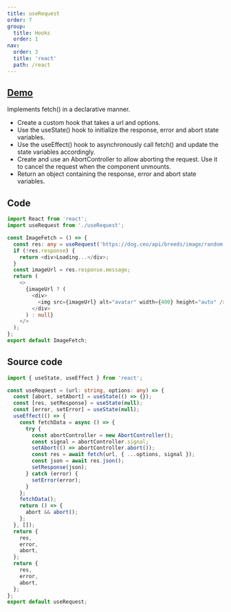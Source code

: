```yaml
---
title: useRequest
order: 7
group:
  title: Hooks
  order: 1
nav:
  order: 3
  title: 'react'
  path: /react
---
```


## [Demo](https://www.30secondsofcode.org/react/s/use-fetch)

Implements fetch() in a declarative manner.

- Create a custom hook that takes a url and options.
- Use the useState() hook to initialize the response, error and abort state variables.
- Use the useEffect() hook to asynchronously call fetch() and update the state variables accordingly.
- Create and use an AbortController to allow aborting the request. Use it to cancel the request when the component unmounts.
- Return an object containing the response, error and abort state variables.

<code src="./index.tsx"></code>

## Code

```ts
import React from 'react';
import useRequest from './useRequest';

const ImageFetch = () => {
  const res: any = useRequest('https://dog.ceo/api/breeds/image/random', {});
  if (!res.response) {
    return <div>Loading...</div>;
  }
  const imageUrl = res.response.message;
  return (
    <>
      {imageUrl ? (
        <div>
          <img src={imageUrl} alt="avatar" width={400} height="auto" />
        </div>
      ) : null}
    </>
  );
};
export default ImageFetch;
```

## Source code

```ts
import { useState, useEffect } from 'react';

const useRequest = (url: string, options: any) => {
  const [abort, setAbort] = useState(() => {});
  const [res, setResponse] = useState(null);
  const [error, setError] = useState(null);
  useEffect(() => {
    const fetchData = async () => {
      try {
        const abortController = new AbortController();
        const signal = abortController.signal;
        setAbort(() => abortController.abort());
        const res = await fetch(url, { ...options, signal });
        const json = await res.json();
        setResponse(json);
      } catch (error) {
        setError(error);
      }
    };
    fetchData();
    return () => {
      abort && abort();
    };
  }, []);
  return {
    res,
    error,
    abort,
  };
  return {
    res,
    error,
    abort,
  };
};
export default useRequest;
```
